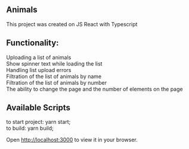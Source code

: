 ## Animals

This project was created on JS React with Typescript

## Functionality:
Uploading a list of animals  
Show spinner text while loading the list  
Handling list upload errors  
Filtration of the list of animals by name  
Filtration of the list of animals by number  
The ability to change the page and the number of elements on the page  



## Available Scripts

to start project: yarn start;  
to build: yarn build;  

Open [http://localhost:3000](http://localhost:3000) to view it in your browser.
